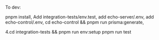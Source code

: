 To dev:

pnpm install,
Add integration-tests/env.test, add echo-server/.env, add echo-control/.env,
cd echo-control && pnpm run prisma:generate,

4.cd integration-tests && pnpm run env:setup
pnpm run test
